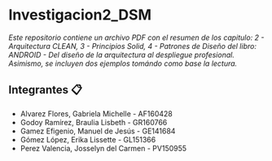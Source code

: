 # Investigacion2_DSM

_Este repositorio contiene un archivo PDF con el resumen de los capitulo: 2 - Arquitectura CLEAN, 3 - Principios Solid, 4 - Patrones de Diseño del libro: ANDROID - Del diseño de la arquitectura al despliegue profesional.
Asimismo, se incluyen dos ejemplos tomándo como base la lectura._

## Integrantes 📋

* Alvarez Flores, Gabriela Michelle - AF160428
* Godoy Ramírez, Braulia Lisbeth - GR160766
* Gamez Efigenio, Manuel de Jesús - GE141684
* Gómez López, Erika Lissette - GL151366
* Perez Valencia, Josselyn del Carmen - PV150955
